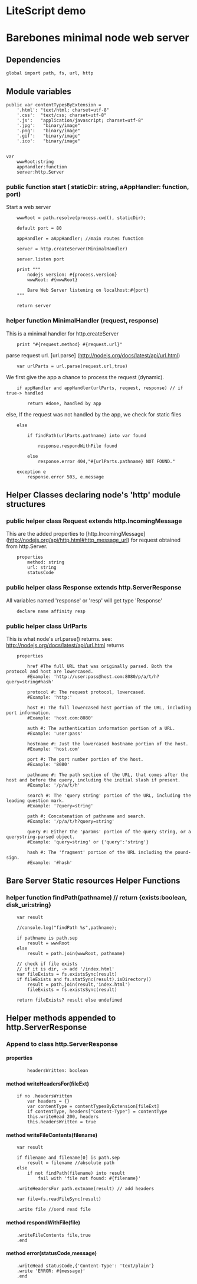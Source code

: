LiteScript demo
===============
Barebones minimal node web server 
===============

Dependencies
------------
    
    global import path, fs, url, http

Module variables
----------------


    public var contentTypesByExtension = 
        '.html': "text/html; charset=utf-8"
        '.css':  "text/css; charset=utf-8"
        '.js':   "application/javascript; charset=utf-8"
        '.jpg':   "binary/image"
        '.png':   "binary/image"
        '.gif':   "binary/image"
        '.ico':   "binary/image"
        

    var 
        wwwRoot:string
        appHandler:function
        server:http.Server

### public function start ( staticDir: string, aAppHandler: function, port) 

Start a web server 

        wwwRoot = path.resolve(process.cwd(), staticDir);

        default port = 80

        appHandler = aAppHandler; //main routes function

        server = http.createServer(MinimalHandler)
        
        server.listen port
        
        print """
            nodejs version: #{process.version}
            wwwRoot: #{wwwRoot}

            Bare Web Server listening on localhost:#{port}
        """

        return server


### helper function MinimalHandler (request, response) 
This is a minimal handler for http.createServer

        print "#{request.method} #{request.url}"

parse request url. [url.parse] (http://nodejs.org/docs/latest/api/url.html)

        var urlParts = url.parse(request.url,true)

We first give the app a chance to process the request (dynamic).

        if appHandler and appHandler(urlParts, request, response) // if true-> handled

            return #done, handled by app
        
else, If the request was not handled by the app, we check for static files

        else 
                
            if findPath(urlParts.pathname) into var found
            
                response.respondWithFile found

            else            
                response.error 404,"#{urlParts.pathname} NOT FOUND."

        exception e
            response.error 503, e.message


## Helper Classes declaring node's 'http' module structures

### public helper class Request extends http.IncomingMessage
This are the added properties to [http.IncomingMessage] (http://nodejs.org/api/http.html#http_message_url)
for request obtained from http.Server.

        properties
            method: string
            url: string
            statusCode

### public helper class Response extends http.ServerResponse
All variables named 'response' or 'resp' will get type 'Response'

        declare name affinity resp


### public helper class UrlParts
This is what node's url.parse() returns. see: http://nodejs.org/docs/latest/api/url.html returns 

        properties

            href #The full URL that was originally parsed. Both the protocol and host are lowercased.
            #Example: 'http://user:pass@host.com:8080/p/a/t/h?query=string#hash'
        
            protocol #: The request protocol, lowercased.
            #Example: 'http:'

            host #: The full lowercased host portion of the URL, including port information.
            #Example: 'host.com:8080'

            auth #: The authentication information portion of a URL.
            #Example: 'user:pass'

            hostname #: Just the lowercased hostname portion of the host.
            #Example: 'host.com'

            port #: The port number portion of the host.
            #Example: '8080'

            pathname #: The path section of the URL, that comes after the host and before the query, including the initial slash if present.
            #Example: '/p/a/t/h'

            search #: The 'query string' portion of the URL, including the leading question mark.
            #Example: '?query=string'

            path #: Concatenation of pathname and search.
            #Example: '/p/a/t/h?query=string'

            query #: Either the 'params' portion of the query string, or a querystring-parsed object.
            #Example: 'query=string' or {'query':'string'}

            hash #: The 'fragment' portion of the URL including the pound-sign.
            #Example: '#hash'            


## Bare Server Static resources Helper Functions

### helper function findPath(pathname) // return {exists:boolean, disk_uri:string}
        
        var result
        
        //console.log("findPath %s",pathname);

        if pathname is path.sep
            result = wwwRoot
        else 
            result = path.join(wwwRoot, pathname)

        // check if file exists
        // if it is dir, -> add '/index.html'
        var fileExists = fs.existsSync(result)
        if fileExists and fs.statSync(result).isDirectory()
            result = path.join(result,'index.html')
            fileExists = fs.existsSync(result)
            
        return fileExists? result else undefined
        

## Helper methods appended to http.ServerResponse
    
### Append to class http.ServerResponse

#### properties
            headersWritten: boolean

#### method writeHeadersFor(fileExt) 

        if no .headersWritten
            var headers = {}
            var contentType = contentTypesByExtension[fileExt]
            if contentType, headers["Content-Type"] = contentType
            this.writeHead 200, headers
            this.headersWritten = true

#### method writeFileContents(filename) 

        var result
        
        if filename and filename[0] is path.sep
            result = filename //absolute path
        else
            if not findPath(filename) into result
                fail with 'file not found: #{filename}'
            
        .writeHeadersFor path.extname(result) // add headers
            
        var file=fs.readFileSync(result)

        .write file //send read file
        
        
        
#### method respondWithFile(file) 

        .writeFileContents file,true
        .end
    

#### method error(statusCode,message) 
        
        .writeHead statusCode,{'Content-Type': 'text/plain'}
        .write 'ERROR: #{message}'
        .end
    

